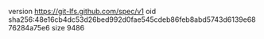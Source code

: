 version https://git-lfs.github.com/spec/v1
oid sha256:48e16cb4dc53d26bed992d0fae545cdeb86feb8abd5743d6139e6876284a75e6
size 9486

